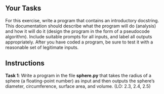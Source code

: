 ## Your Tasks

For this exercise, write a program that contains an introductory docstring. This documentation should describe what the program will do (analysis) and how it will do it (design the program in the form of a pseudocode algorithm). Include suitable prompts for all inputs, and label all outputs appropriately. After you have coded a program, be sure to test it with a reasonable set of legitimate inputs.

## Instructions

**Task 1**: Write a program in the file **sphere.py** that takes the radius of a sphere (a floating-point number) as input and then outputs the sphere’s diameter, circumference, surface area, and volume. (LO: 2.3, 2.4, 2.5)
